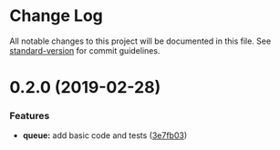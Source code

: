 # Change Log

All notable changes to this project will be documented in this file. See [standard-version](https://github.com/conventional-changelog/standard-version) for commit guidelines.

<a name="0.2.0"></a>
# 0.2.0 (2019-02-28)


### Features

* **queue:** add basic code and tests ([3e7fb03](https://github.com/xingyuzhe/queue/commit/3e7fb03))
